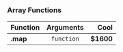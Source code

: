 ### Array Functions
| Function       | Arguments     | Cool        |
| -------------- |:-------------:| -----------:|
| **.map**       | `function`    | **$1600**   |
